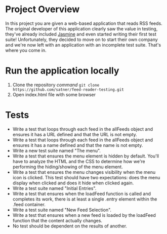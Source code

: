 # Project Overview

In this project you are given a web-based application that reads RSS feeds. The original developer of this application clearly saw the value in testing, they've already included [Jasmine](http://jasmine.github.io/) and even started writing their first test suite! Unfortunately, they decided to move on to start their own company and we're now left with an application with an incomplete test suite. That's where you come in.

# Run the application locally

1. Clone the repository *command* `git clone https://github.com/satner/feed-reader-testing.git`
2. Open index.html file with some browser

# Tests
* Write a test that loops through each feed in the allFeeds object and ensures it has a URL defined and that the URL is not empty.
* Write a test that loops through each feed in the allFeeds object and ensures it has a name defined and that the name is not empty.
* Write a new test suite named "The menu".
* Write a test that ensures the menu element is hidden by default. You'll have to analyze the HTML and the CSS to determine how we're performing the hiding/showing of the menu element.
* Write a test that ensures the menu changes visibility when the menu icon is clicked. This test should have two expectations: does the menu display when clicked and does it hide when clicked again.
* Write a test suite named "Initial Entries".
* Write a test that ensures when the loadFeed function is called and completes its work, there is at least a single .entry element within the .feed container.
* Write a test suite named "New Feed Selection".
* Write a test that ensures when a new feed is loaded by the loadFeed function that the content actually changes.
* No test should be dependent on the results of another.

